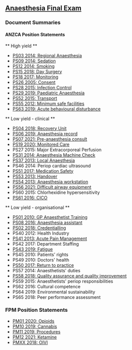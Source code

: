 ## [Anaesthesia Final Exam](https://ketaminenightmares.com/fex)

### Document Summaries

#### ANZCA Position Statements

** High yield **

- [PS03 2014: Regional Anaesthesia](anzca/anzca_ps03_2014_regional_anaesthesia.htm)
- [PS09 2014: Sedation](anzca/anzca_ps09_2014_sedation.htm)
- [PS12 2014: Smoking](anzca/anzca_ps12_2014_smoking.htm)
- [PS15 2018: Day Surgery](anzca/anzca_ps15_2018_day_surgery.htm)
- [PS18 2017: Monitoring](anzca/anzca_ps18_2017_monitoring.htm)
- [PS26 2005: Consent](anzca/anzca_ps26_2005_consent.htm)
- [PS28 2015: Infection Control](anzca/anzca_ps28_2015_infection_control.htm)
- [PS29 2019: Paediatric Anaesthesia](anzca/anzca_ps29_2019_paediatric_anaesthesia.htm)
- [PS52 2015: Transport](anzca/anzca_ps52_2015_transport.htm)
- [PS55 2012: Minimum safe facilities](anzca/anzca_ps55_2012_minimum_safe_facilities.htm)
- [PS63 2019: Acute behavioural disturbance](anzca/anzca_ps63_2019_acute_behavioural_disturbance.htm)

** Low yield - clinical **

- [PS04 2018: Recovery Unit](anzca/anzca_ps04_2018_recovery_unit.htm)
- [PS06 2019: Anaesthesia record](anzca/anzca_ps06_2019_anaesthesia_record.htm)
- [PS07 2021: Pre-anaesthesia consult](anzca/anzca_ps07_2021_pre_anaesthesia_consult.htm)
- [PS19 2020: Monitored Care](anzca/anzca_ps19_2020_monitored_care.htm)
- PS27 2015: Major Extracorporeal Perfusion
- [PS31 2014: Anaesthesia Machine Check](anzca/anzca_ps31_2014_anaesthesia_machine_check.htm)
- [PS37 2013: Local Anaesthesia](anzca/anzca_ps37_2013_local_anaesthesia.htm)
- PS46 2014: Periop cardiac ultrasound
- [PS51 2017: Medication Safety](anzca/anzca_ps51_2017_medication_safety.htm)
- [PS53 2013: Handover](anzca/anzca_ps53_2013_handover.htm)
- [PS54 2013: Anaesthesia workstation](anzca/anzca_ps54_2013_anaesthesia_workstation.htm)
- [PS56 2021: Difficult airway equipment](anzca/anzca_ps56_2021_difficult_airway_equipment.htm)
- PS60 2015: Chlorhexidine hypersensitivity
- [PS61 2016: CICO](anzca/anzca_ps61_2017_cico.htm)

** Low yield - organisational **

- [PS01 2010: GP Anaesthetist Training](anzca/anzca_ps01_2010_gp_anaesthetist_training.htm)
- [PS08 2016: Anaesthesia assistant](anzca/anzca_ps08_2016_anaesthesia_assistant.htm)
- [PS02 2018: Credentialling](anzca/anzca_ps02_2018_credentialling.htm)
- PS40 2012: Health Industry
- [PS41 2013: Acute Pain Management](anzca/anzca_ps41_2013_acute_pain_management.htm)
- PS42 2017: Department Staffing
- [PS43 2019: Fatigue](anzca/anzca_ps43_2019_fatigue.htm)
- PS45 2010: Patients' rights
- PS49 2010: Doctors' health
- [PS50 2017: Return to practice](anzca/anzca_ps50_2017_return_to_practice.htm)
- PS57 2014: Anaesthetists' duties
- [PS58 2018: Quality assurance and quality improvement](anzca/anzca_ps58_2018_qa_qi.htm)
- PS59 2015: Anaesthetists' periop responsibilities
- PS62 2016: Cultural competence
- PS64 2019: Environmental sustainability
- PS65 2018: Peer performance assessment

### FPM Position Statements
- [PM01 2020: Opioids](fpm/fpm_pm01_2020_opioids.htm)
- [PM10 2019: Cannabis](fpm/fpm_pm10_2019_cannabis.htm)
- [PM11 2019: Procedures](fpm/fpm_pm11_2019_procedures.htm)
- [PM12 2021: Ketamine](fpm/fpm_pm12_2021_ketamine.htm)
- [PMXX 2018: OIVI](fpm/fpm_pmxx_2018_oivi.htm)
